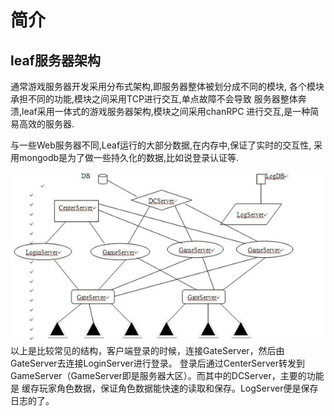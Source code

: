 # 简介

## leaf服务器架构

通常游戏服务器开发采用分布式架构,即服务器整体被划分成不同的模块,
各个模块承担不同的功能,模块之间采用TCP进行交互,单点故障不会导致
服务器整体奔溃,leaf采用一体式的游戏服务器架构,模块之间采用chanRPC
进行交互,是一种简易高效的服务器.


与一些Web服务器不同,Leaf运行的大部分数据,在内存中,保证了实时的交互性,
采用mongodb是为了做一些持久化的数据,比如说登录认证等.



![](./gameServerStruct.jpg)
以上是比较常见的结构，客户端登录的时候，连接GateServer，然后由GateServer去连接LoginServer进行登录。
登录后通过CenterServer转发到GameServer（GameServer即是服务器大区）。而其中的DCServer，主要的功能是
缓存玩家角色数据，保证角色数据能快速的读取和保存。LogServer便是保存日志的了。

